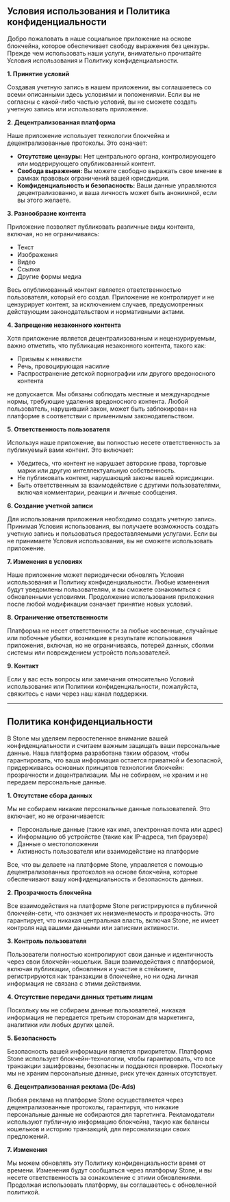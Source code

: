 
## Условия использования и Политика конфиденциальности

Добро пожаловать в наше социальное приложение на основе блокчейна, которое обеспечивает свободу выражения без цензуры. Прежде чем использовать наши услуги, внимательно прочитайте Условия использования и Политику конфиденциальности.

**1. Принятие условий**

Создавая учетную запись в нашем приложении, вы соглашаетесь со всеми описанными здесь условиями и положениями. Если вы не согласны с какой-либо частью условий, вы не сможете создать учетную запись или использовать приложение.

**2. Децентрализованная платформа**

Наше приложение использует технологии блокчейна и децентрализованные протоколы. Это означает:

- **Отсутствие цензуры:** Нет центрального органа, контролирующего или модерирующего опубликованный контент.
- **Свобода выражения:** Вы можете свободно выражать свое мнение в рамках правовых ограничений вашей юрисдикции.
- **Конфиденциальность и безопасность:** Ваши данные управляются децентрализованно, и ваша личность может быть анонимной, если вы этого желаете.

**3. Разнообразие контента**

Приложение позволяет публиковать различные виды контента, включая, но не ограничиваясь:

- Текст
- Изображения
- Видео
- Ссылки
- Другие формы медиа

Весь опубликованный контент является ответственностью пользователя, который его создал. Приложение не контролирует и не цензурирует контент, за исключением случаев, предусмотренных действующим законодательством и нормативными актами.

**4. Запрещение незаконного контента**

Хотя приложение является децентрализованным и нецензурируемым, важно отметить, что публикация незаконного контента, такого как:

- Призывы к ненависти
- Речь, провоцирующая насилие
- Распространение детской порнографии или другого вредоносного контента

не допускается. Мы обязаны соблюдать местные и международные нормы, требующие удаления вредоносного контента. Любой пользователь, нарушивший закон, может быть заблокирован на платформе в соответствии с применимым законодательством.

**5. Ответственность пользователя**

Используя наше приложение, вы полностью несете ответственность за публикуемый вами контент. Это включает:

- Убедитесь, что контент не нарушает авторские права, торговые марки или другую интеллектуальную собственность.
- Не публиковать контент, нарушающий законы вашей юрисдикции.
- Быть ответственным за взаимодействие с другими пользователями, включая комментарии, реакции и личные сообщения.

**6. Создание учетной записи**

Для использования приложения необходимо создать учетную запись. Принимая Условия использования, вы получаете возможность создать учетную запись и пользоваться предоставляемыми услугами. Если вы не принимаете Условия использования, вы не сможете использовать приложение.

**7. Изменения в условиях**

Наше приложение может периодически обновлять Условия использования и Политику конфиденциальности. Любые изменения будут уведомлены пользователям, и вы сможете ознакомиться с обновленными условиями. Продолжение использования приложения после любой модификации означает принятие новых условий.

**8. Ограничение ответственности**

Платформа не несет ответственности за любые косвенные, случайные или побочные убытки, возникшие в результате использования приложения, включая, но не ограничиваясь, потерей данных, сбоями системы или повреждением устройств пользователей.

**9. Контакт**

Если у вас есть вопросы или замечания относительно Условий использования или Политики конфиденциальности, пожалуйста, свяжитесь с нами через наш канал поддержки.

---

## Политика конфиденциальности

В Stone мы уделяем первостепенное внимание вашей конфиденциальности и считаем важным защищать ваши персональные данные. Наша платформа разработана таким образом, чтобы гарантировать, что ваша информация остается приватной и безопасной, придерживаясь основных принципов технологии блокчейн: прозрачности и децентрализации. Мы не собираем, не храним и не передаем персональные данные.

**1. Отсутствие сбора данных**

Мы не собираем никакие персональные данные пользователей. Это включает, но не ограничивается:

- Персональные данные (такие как имя, электронная почта или адрес)
- Информацию об устройстве (такие как IP-адреса, тип браузера)
- Данные о местоположении
- Активность пользователя или взаимодействие на платформе

Все, что вы делаете на платформе Stone, управляется с помощью децентрализованных протоколов на основе блокчейна, которые обеспечивают вашу конфиденциальность и безопасность данных.

**2. Прозрачность блокчейна**

Все взаимодействия на платформе Stone регистрируются в публичной блокчейн-сети, что означает их неизменяемость и прозрачность. Это гарантирует, что никакая центральная власть, включая Stone, не имеет контроля над вашими данными или записями активности.

**3. Контроль пользователя**

Пользователи полностью контролируют свои данные и идентичность через свои блокчейн-кошельки. Ваши взаимодействия с платформой, включая публикации, обновления и участие в стейкинге, регистрируются как транзакции в блокчейне, но ни одна личная информация не связана с этими действиями.

**4. Отсутствие передачи данных третьим лицам**

Поскольку мы не собираем данные пользователей, никакая информация не передается третьим сторонам для маркетинга, аналитики или любых других целей.

**5. Безопасность**

Безопасность вашей информации является приоритетом. Платформа Stone использует блокчейн-технологии, чтобы гарантировать, что все транзакции зашифрованы, безопасны и поддаются проверке. Поскольку мы не храним персональные данные, риск утечек данных отсутствует.

**6. Децентрализованная реклама (De-Ads)**

Любая реклама на платформе Stone осуществляется через децентрализованные протоколы, гарантируя, что никакие персональные данные не собираются для таргетинга. Рекламодатели используют публичную информацию блокчейна, такую как балансы кошельков и историю транзакций, для персонализации своих предложений.

**7. Изменения**

Мы можем обновлять эту Политику конфиденциальности время от времени. Изменения будут сообщаться через платформу Stone, и вы несете ответственность за ознакомление с этими обновлениями. Продолжая использовать платформу, вы соглашаетесь с обновленной политикой.
